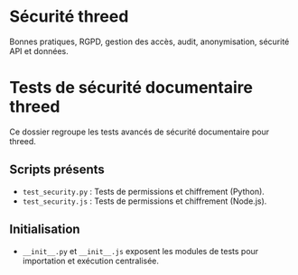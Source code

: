 # Sécurité threed
Bonnes pratiques, RGPD, gestion des accès, audit, anonymisation, sécurité API et données.

# Tests de sécurité documentaire threed

Ce dossier regroupe les tests avancés de sécurité documentaire pour threed.

## Scripts présents
- `test_security.py` : Tests de permissions et chiffrement (Python).
- `test_security.js` : Tests de permissions et chiffrement (Node.js).

## Initialisation
- `__init__.py` et `__init__.js` exposent les modules de tests pour importation et exécution centralisée.
